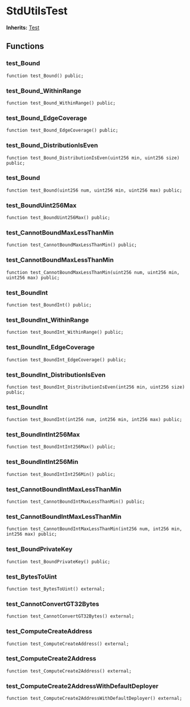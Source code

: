 # StdUtilsTest
**Inherits:**
[Test](/lib/forge-std/src/Test.sol/abstract.Test.md)


## Functions
### test_Bound


```solidity
function test_Bound() public;
```

### test_Bound_WithinRange


```solidity
function test_Bound_WithinRange() public;
```

### test_Bound_EdgeCoverage


```solidity
function test_Bound_EdgeCoverage() public;
```

### test_Bound_DistributionIsEven


```solidity
function test_Bound_DistributionIsEven(uint256 min, uint256 size) public;
```

### test_Bound


```solidity
function test_Bound(uint256 num, uint256 min, uint256 max) public;
```

### test_BoundUint256Max


```solidity
function test_BoundUint256Max() public;
```

### test_CannotBoundMaxLessThanMin


```solidity
function test_CannotBoundMaxLessThanMin() public;
```

### test_CannotBoundMaxLessThanMin


```solidity
function test_CannotBoundMaxLessThanMin(uint256 num, uint256 min, uint256 max) public;
```

### test_BoundInt


```solidity
function test_BoundInt() public;
```

### test_BoundInt_WithinRange


```solidity
function test_BoundInt_WithinRange() public;
```

### test_BoundInt_EdgeCoverage


```solidity
function test_BoundInt_EdgeCoverage() public;
```

### test_BoundInt_DistributionIsEven


```solidity
function test_BoundInt_DistributionIsEven(int256 min, uint256 size) public;
```

### test_BoundInt


```solidity
function test_BoundInt(int256 num, int256 min, int256 max) public;
```

### test_BoundIntInt256Max


```solidity
function test_BoundIntInt256Max() public;
```

### test_BoundIntInt256Min


```solidity
function test_BoundIntInt256Min() public;
```

### test_CannotBoundIntMaxLessThanMin


```solidity
function test_CannotBoundIntMaxLessThanMin() public;
```

### test_CannotBoundIntMaxLessThanMin


```solidity
function test_CannotBoundIntMaxLessThanMin(int256 num, int256 min, int256 max) public;
```

### test_BoundPrivateKey


```solidity
function test_BoundPrivateKey() public;
```

### test_BytesToUint


```solidity
function test_BytesToUint() external;
```

### test_CannotConvertGT32Bytes


```solidity
function test_CannotConvertGT32Bytes() external;
```

### test_ComputeCreateAddress


```solidity
function test_ComputeCreateAddress() external;
```

### test_ComputeCreate2Address


```solidity
function test_ComputeCreate2Address() external;
```

### test_ComputeCreate2AddressWithDefaultDeployer


```solidity
function test_ComputeCreate2AddressWithDefaultDeployer() external;
```

